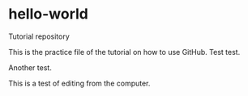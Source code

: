 # hello-world
Tutorial repository


This is the practice file of the tutorial on how to use GitHub.
Test test.

Another test.

This is a test of editing from the computer.
